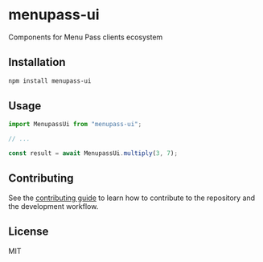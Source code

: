 # menupass-ui

Components for Menu Pass clients ecosystem

## Installation

```sh
npm install menupass-ui
```

## Usage

```js
import MenupassUi from "menupass-ui";

// ...

const result = await MenupassUi.multiply(3, 7);
```

## Contributing

See the [contributing guide](CONTRIBUTING.md) to learn how to contribute to the repository and the development workflow.

## License

MIT
